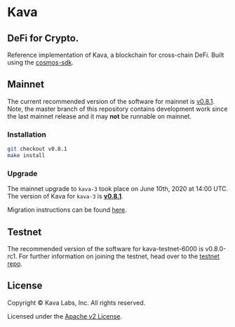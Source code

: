 # Kava

## DeFi for Crypto.

Reference implementation of Kava, a blockchain for cross-chain DeFi. Built using the [cosmos-sdk](https://github.com/cosmos/cosmos-sdk).


## Mainnet

The current recommended version of the software for mainnet is [v0.8.1](https://github.com/Kava-Labs/kava/releases/tag/v0.8.1). Note, the master branch of this repository contains development work since the last mainnet release and it may **not** be runnable on mainnet.

### Installation

```sh
git checkout v0.8.1
make install
```

### Upgrade

The mainnet upgrade to `kava-3` took place on June 10th, 2020 at 14:00 UTC. The version of Kava for `kava-3` is [__v0.8.1__](https://github.com/Kava-Labs/kava/releases/tag/v0.8.1).

Migration instructions can be found [here](https://docs.kava.io/building/kava-3-migration-guide.html).

## Testnet

The recommended version of the software for kava-testnet-6000 is v0.8.0-rc1. For further information on joining the testnet, head over to the [testnet repo](https://github.com/Kava-Labs/kava-testnets).

## License

Copyright © Kava Labs, Inc. All rights reserved.

Licensed under the [Apache v2 License](LICENSE.md).
